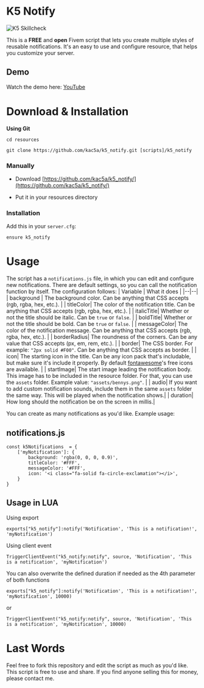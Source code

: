 
# K5  Notify

![K5 Skillcheck](https://i.imgur.com/OXoB0Su.png)
  

This is a **FREE** and **open** Fivem script that lets you create multiple styles of reusable notifications. It's an easy to use and configure resource, that helps you customize your server.

  

## Demo


Watch the demo here: [YouTube](https://www.youtube.com/watch?v=ld_g5iTmuuQ)
  

# Download & Installation

**Using Git**

```
cd resources

git clone https://github.com/kac5a/k5_notify.git [scripts]/k5_notify
```

  

### Manually

  

- Download [https://github.com/kac5a/k5_notify/](https://github.com/kac5a/k5_notify/)

- Put it in your resources directory

  

### Installation

  

Add this in your `server.cfg`:

```
ensure k5_notify
```

# Usage

The script has a `notifications.js` file, in which you can edit and configure new notifications. There are default settings, so you can call the notification function by itself. The configuration follows:
| Variable | What it does |
|--|--|
| background | The background color. Can be anything that CSS accepts (rgb, rgba, hex, etc.). |
| titleColor| The color of the notification title. Can be anything that CSS accepts (rgb, rgba, hex, etc.). |
| italicTitle| Whether or not the title should be italic. Can be `true` or `false`. |
| boldTitle| Whether or not the title should be bold. Can be `true` or `false`. |
| messageColor| The color of the notification message. Can be anything that CSS accepts (rgb, rgba, hex, etc.). |
| borderRadius| The roundness of the corners. Can be any value that CSS accepts (px, em, rem, etc.). |
| border| The CSS border. For example: `"2px solid #F00"`. Can be anything that CSS accepts as border. |
| icon| The starting icon in the title. Can be any icon pack that's includable, but make sure it's include it properly. By default [fontawesome](https://fontawesome.com/search?m=free)'s free icons are available. |
| startImage| The start image leading the notification body. This image has to be included in the resource folder. For that, you can use the `assets` folder. Example value: `"assets/bennys.png"`. |
| audio| If you want to add custom notification sounds, include them in the same `assets` folder the same way. This will be played when the notification shows.|
| duration| How long should the notification be on the screen in millis.|

You can create as many notifications as you'd like. Example usage:

## notifications.js

    const k5Notifications  = {
        ['myNotification']: {
    	    background: 'rgba(0, 0, 0, 0.9)',
    	    titleColor: '#FFF',
    	    messageColor: '#FFF',
    	    icon: '<i class="fa-solid fa-circle-exclamation"></i>',
        }
    }

## Usage in LUA

Using export

    exports["k5_notify"]:notify('Notification', 'This is a notification!', 'myNotification')
Using client event

    TriggerClientEvent("k5_notify:notify", source, 'Notification', 'This is a notification', 'myNotification')

You can also overwrite the defined duration if needed as the 4th parameter of both functions

    exports["k5_notify"]:notify('Notification', 'This is a notification!', 'myNotification', 10000)
or

    TriggerClientEvent("k5_notify:notify", source, 'Notification', 'This is a notification', 'myNotification', 10000)
# Last Words

Feel free to fork this repository and edit the script as much as you'd like. This script is free to use and share. If you find anyone selling this for money, please contact me.
